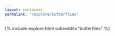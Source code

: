 ```yaml
---
layout: container
permalink: "/explore/butterflies"
---
```


<link rel="stylesheet" type="text/css" href="/static/css/explore.css">
{% include explore.html subreddit="butterflies" %}
